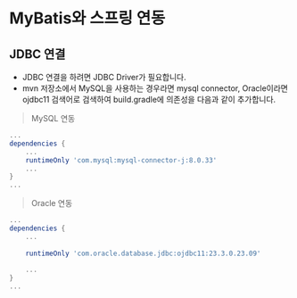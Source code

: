 # MyBatis와 스프링 연동

## JDBC 연결 

- JDBC 연결을 하려면 JDBC Driver가 필요합니다. 
- mvn 저장소에서 MySQL을 사용하는 경우라면 mysql connector, Oracle이라면 ojdbc11 검색어로 검색하여 build.gradle에 의존성을 다음과 같이 추가합니다.

> MySQL 연동 

```groovy
...
dependencies {
    ...
    runtimeOnly 'com.mysql:mysql-connector-j:8.0.33'
    ...
}
...
```

> Oracle 연동

```groovy
...
dependencies {
    ... 
    
    runtimeOnly 'com.oracle.database.jdbc:ojdbc11:23.3.0.23.09'
    
    ...
}
...
```